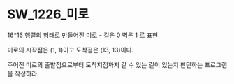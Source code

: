 # SW_1226_미로

16*16 행렬의 형태로 만들어진 미로 - 길은 0 벽은 1 로 표현

미로의 시작점은 (1, 1)이고 도착점은 (13, 13)이다.

주어진 미로의 출발점으로부터 도착지점까지 갈 수 있는 길이 있는지 판단하는 프로그램을 작성하라. 

